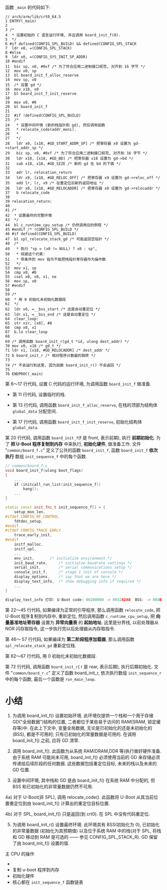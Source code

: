
函数 `_main` 的代码如下:

```
// arch/arm/lib/crt0_64.S
1 ENTRY(_main)
2
3 /*
4  * 设置初始的 C 语言运行环境, 并且调用 board_init_f(0).
5  */
6 #if defined(CONFIG_SPL_BUILD) && defined(CONFIG_SPL_STACK
7  ldr x0, =(CONFIG_SPL_STACK)
8 #else
9  ldr x0, =(CONFIG_SYS_INIT_SP_ADDR)
10 #endif
11  bic sp, x0, #0xf /* 为了符合应用二进制接口规范, 对齐到 16 字节 */
12  mov x0, sp
13  bl board_init_f_alloc_reserve
14  mov sp, x0
15  /* 设置 gd */
16  mov x18, x0
17  bl board_init_f_init_reserve
18
19  mov x0, #0
20  bl board_init_f
21
22  #if !defined(CONFIG_SPL_BUILD)
23  /*
24   * 设置中间环境 (新的栈指针和 gd), 然后调用函数
25   * relocate_code(addr_moni).
26   *
27   */
28   ldr x0, [x18, #GD_START_ADDR_SP] /* 把寄存器 x0 设置为 gd->start_addr_sp */
29   bic sp, x0, #0xf /* 为了符合应用二进制接口规范, 对齐到 16 字节 */
30   ldr x18, [x18, #GD_BD] /* 把寄存器 x18 设置为 gd->bd */
31   sub x18, x18, #GD_SIZE /* 新的 gd 在 bd 的下面 */
32
33   adr lr, relocation_return
34   ldr x9, [x18, #GD_RELOC_OFF] /* 把寄存器 x9 设置为 gd->reloc_off */
35   add lr, lr, x9 /* 在重定位后新的返回地址 */
36   ldr x0, [x18, #GD_RELOCADDR] /* 把寄存器 x0 设置为 gd->relocaddr */
37   b relocate_code
38
39 relocation_return:
40
41 /*
42  * 设置最终的完整环境
43  */
44  bl c_runtime_cpu_setup /* 仍然调用旧的例程 */
45 #endif /* !CONFIG_SPL_BUILD */
46 #if defined(CONFIG_SPL_BUILD)
47  bl spl_relocate_stack_gd /* 可能返回空指针 */
48  /*
49   * 执行 "sp = (x0 != NULL) ? x0 : sp",
50   * 规避这个约束:
51   * 带条件的 mov 指令不能把栈指针寄存器作为操作数
52   */
53  mov x1, sp
54  cmp x0, #0
55  csel x0, x0, x1, ne
56  mov sp, x0
57 #endif
58
59 /*
60  * 用 0 初始化未初始化数据段
61  */
62  ldr x0, =__bss_start /* 这是自动重定位 */
63  ldr x1, =__bss_end /* 这是自动重定位 */
64  clear_loop:
65  str xzr, [x0], #8
66  cmp x0, x1
67  b.lo clear_loop
68
69 /* 调用函数 board_init_r(gd_t *id, ulong dest_addr) */
70 mov x0, x18 /* gd_t */
71 ldr x1, [x18, #GD_RELOCADDR] /* dest_addr */
72 b board_init_r /* 相对程序计数器的跳转 */
73
74 /* 不会运行到这里, 因为函数 board_init_r() 不会返回 */
75
76 ENDPROC(_main)
```

第 6～17 行代码, 设置 C 代码的运行环境, 为调用函数 `board_init_f` 做准备.

* 第 11 行代码, 设置临时的栈.

* 第 13 行代码, 调用函数 `board_init_f_alloc_reserve`, 在栈的顶部为结构体 `global_data` 分配空间.

* 第 17 行代码, 调用函数 `board_init_f_init_reserve`, 初始化结构体 `global_data`.

第 20 行代码, 调用函数 `board_init_f`(f 是 front, 表示前期), 执行 **前期初始化**. 为了 **把 U-Boot 程序复制到内存** 中来执行, **初始化硬件**, 做准备工作. 文件 "`common/board_f.c`" 定义了公共的函数 `board_init_f`, 函数 `board_init_f` **依次执行** 数组 `init_sequence_f` 中的每个函数.

```cpp
// common/board_f.c
void board_init_f(ulong boot_flags)
{
    ...
    if (initcall_run_list(init_sequence_f))
        hang();
    ...
}

static const init_fnc_t init_sequence_f[] = {
	setup_mon_len,
#ifdef CONFIG_OF_CONTROL
	fdtdec_setup,
#endif
#ifdef CONFIG_TRACE_EARLY
	trace_early_init,
#endif
	initf_malloc,
	initf_upl,
    ...
	env_init,		/* initialize environment */
	init_baud_rate,		/* initialze baudrate settings */
	serial_init,		/* serial communications setup */
	console_init_f,		/* stage 1 init of console */
	display_options,	/* say that we are here */
	display_text_info,	/* show debugging info if required */
    ...
}

display_text_info 打印: U-Boot code: 00200000 -> 0032A2A0  BSS: -> 004B2D80
```

第 22～45 行代码, 如果编译为正常的引导程序, 那么调用函数 `relocate_code`, 把 U-Boot 程序复制到内存中, 重新定位, 然后调用函数 `c_runtime_cpu_setup`, 把 **向量基准地址寄存器** 设置为 **异常向量表** 的 **起始地址**. 这里是分界线, 以前处理器从 NOR 闪存取指令, 这一步执行完以后处理器从内存取指令.

第 46～ 57 行代码, 如果编译为 **第二阶段程序加载器**, 那么调用函数 `spl_relocate_stack_gd` 重新定位栈.

第 62～67 行代码, 用 0 初始化未初始化数据段.

第 72 行代码, 调用函数 `board_init_r`( r 是 rear, 表示后期), 执行后期初始化. 文件 "`common/board_r.c`" 定义了函数 board_init_r, 依次执行数组 `init_sequence_r` 中的每个函数, 最后一个函数是 `run_main_loop`.

# 小结

1) 为调用 board_init_f() 设置初始环境. 此环境仅提供一个栈和一个用于存储 GD("全局数据")结构的位置, 二者都位于某些易于访问的 RAM(SRAM, 锁定缓存等)中. 在此上下文中, 变量全局数据, 无论是已初始化的还是未初始化的(BSS), 都是不可用的; 只有已初始化的常量数据是可用的. 在调用 board_init_f() 之前, 应将 GD 清零.

2) 调用 board_init_f(). 此函数为从系统 RAM(DRAM,DDR 等)执行做好硬件准备. 由于系统 RAM 可能尚未可用, board_init_f() 必须使用当前的 GD 来存储必须传递给后续阶段的任何数据. 这些数据包括重定位目标, 未来的栈以及未来的 GD 位置.

3) 设置中间环境, 其中栈和 GD 是由 board_init_f() 在系统 RAM 中分配的, 但 BSS 和已初始化的非常量数据仍然不可用.

4a) 对于 U-Boot(非 SPL), 调用 relocate_code(). 此函数将 U-Boot 从其当前位置重定位到由 board_init_f() 计算出的重定位目标位置.

4b) 对于 SPL, board_init_f() 只是返回(到 crt0). 在 SPL 中没有代码重定位.

5) 为调用 board_init_r() 设置最终环境. 此环境具有 BSS(初始化为 0), 已初始化的非常量数据 (初始化为其预期值) 以及位于系统 RAM 中的栈(对于 SPL, 将栈和 GD 移动到 RAM 是可选的 —— 参见 CONFIG_SPL_STACK_R). GD 保留了由 board_init_f() 设置的值.

主 CPU 的操作

*
* 复制 u-boot 程序到内存
* 初始化硬件
* 核心都在 `init_sequence_f` 函数链表
